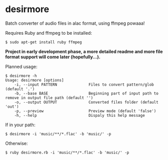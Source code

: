 # desirmore
Batch converter of audio files in alac format, using ffmpeg powaaa!

Requires Ruby and ffmpeg to be installed:

`$ sudo apt-get install ruby ffmpeg`

**Project in early development phase, a more detailed readme and more file format support will come later (hopefully...).**

Planned usage:

````
$ desirmore -h
Usage: desirmore [options]
    -i, --input PATTERN              Files to convert pattern/glob (default '.')
    -b, --base BASE                  Beginning part of input path to remove in output file path (default '')
    -o, --output OUTPUT              Converted files folder (default 'out')
    -p, --preview                    Preview mode (default 'false')
    -h, --help                       Dispaly this help message
````

If in your path:

`$ desirmore -i 'music/**/*.flac' -b 'music/' -p`

Otherwise:

`$ ruby desirmore.rb -i 'music/**/*.flac' -b 'music/' -p`